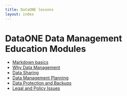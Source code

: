 ```yaml
---
title: DataONE lessons
layout: index
---
```


# DataONE Data Management Education Modules

- [Markdown basics][00]
- [Why Data Management][01]
- [Data Sharing][02]
- [Data Management Planning][03]
- [Data Protection and Backups][06]
- [Legal and Policy Issues][10]

[00]: lessons/00_markdown/
[01]: lessons/01_management/
[02]: lessons/02_datasharing/
[03]: lessons/03_planning/
[05]: lessons/05_qaqc/
[06]: lessons/06_protect/
[10]: lessons/10_policy/
